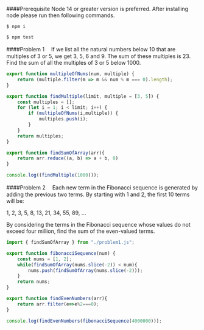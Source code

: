 ####Prerequisite
Node 14 or greater version is preferred.
After installing node please run then following commands.


`$ npm i`

`$ npm test`

####Problem 1　
If we list all the natural numbers below 10 that are multiples of 3 or 5, we get 3, 5, 6 and 9. The sum of these multiples is 23.
Find the sum of all the multiples of 3 or 5 below 1000.

```typescript
export function multipleOfNums(num, multiple) { 
	return (multiple.filter(m => m && num % m === 0).length); 
}

export function findMultiple(limit, multiple = [3, 5]) {
	const multiples = [];
	for (let i = 1; i < limit; i++) {
		if (multipleOfNums(i,multiple)) {
			multiples.push(i);
		}
	}
	return multiples;
}

export function findSumOfArray(arr){
	return arr.reduce((a, b) => a + b, 0)
}

console.log((findMultiple(1000)));
```


####Problem 2　
Each new term in the Fibonacci sequence is generated by adding the previous two terms. By starting with 1 and 2, the first 10 terms will be:

1, 2, 3, 5, 8, 13, 21, 34, 55, 89, ...

By considering the terms in the Fibonacci sequence whose values do not exceed four million, find the sum of the even-valued terms.

```typescript
import { findSumOfArray } from "./problem1.js";

export function fibonacciSequence(num) { 
	const nums = [1, 2];
	while(findSumOfArray(nums.slice(-2)) < num){
		nums.push(findSumOfArray(nums.slice(-2)));
	}
	return nums;
}

export function findEvenNumbers(arr){
	return arr.filter(e=>e%2===0);
}

console.log(findEvenNumbers(fibonacciSequence(4000000)));
```
